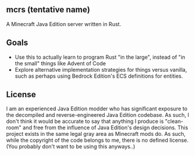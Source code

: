 mcrs (tentative name)
----

A Minecraft Java Edition server written in Rust.

## Goals
- Use this to actually learn to program Rust "in the large", instead of "in the small" things like Advent of Code
- Explore alternative implementation strategies for things versus vanilla, such as perhaps using Bedrock Edition's ECS definitions for entities.

## License
I am an experienced Java Edition modder who has significant exposure to the decompiled and reverse-engineered Java Edition codebase.
As such, I don't think it would be accurate to say that anything I produce is "clean-room" and free from the influence of Java Edition's design decisions.
This project exists in the same legal gray area as Minecraft mods do.
As such, while the copyright of the code belongs to me, there is no defined license. (You probably don't want to be using this anyways..)
